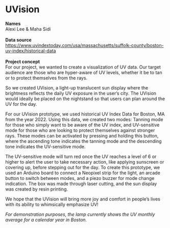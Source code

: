 # UVision
<b>Names</b>  </br>
Alexi Lee & Maha Sidi </br>  </br>
<b>Data source</b>  </br>
https://www.uvindextoday.com/usa/massachusetts/suffolk-county/boston-uv-index/historical-data </br>  </br>
<b>Project concept</b> </br>
For our project, we wanted to create a visualization of UV data. Our target audience are those who are hyper-aware of UV levels, whether it be to tan or to protect themselves from the rays.

So we created UVision, a light-up translucent sun display where the brightness reflects the daily UV exposure in the user’s city. The UVision would ideally be placed on the nightstand so that users can plan around the UV for the day.

For our UVision prototype, we used historical UV Index Data for Boston, MA from the year 2022. Using this data, we created two modes: Tanning mode for those who simply want to be aware of the UV index, and UV-sensitive mode for those who are looking to protect themselves against stronger rays. These modes can be activated by pressing and holding this button, where the ascending tone indicates the tanning mode and the descending tone indicates the UV-sensitive mode.

The UV-sensitive mode will turn red once the UV reaches a level of 6 or higher to alert the user to take necessary action, like applying sunscreen or covering up, before stepping out for the day. To create this prototype, we used an Arduino board to connect a Neopixel strip for the light, an arcade button to switch between modes, and a piezo buzzer for mode change indication. The box was made through laser cutting, and the sun display was created by resin printing.

We hope that the UVision will bring more joy and comfort in people’s lives with its ability to whimsically emphasize UV!

*For demonstration purposes, the lamp currently shows the UV monthly average for a calendar year in Boston.* </br>

